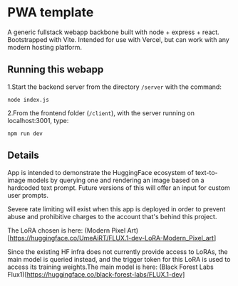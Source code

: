 # PWA template
A generic fullstack webapp backbone built with node + express + react.
Bootstrapped with Vite. Intended for use with Vercel, but can work with any modern hosting platform.

## Running this webapp

1.Start the backend server from the directory `/server` with the command:

`node index.js`

2.From the frontend folder (`/client`), with the server running on localhost:3001,
type:

`npm run dev`

## Details
App is intended to demonstrate the HuggingFace ecosystem of text-to-image models by querying one and rendering an image based on a hardcoded text prompt. Future versions of this will offer an input for custom user prompts.

Severe rate limiting will exist when this app is deployed in order to prevent abuse and prohibitive charges to the account that's behind this project.

The LoRA chosen is here: (Modern Pixel Art)[https://huggingface.co/UmeAiRT/FLUX.1-dev-LoRA-Modern_Pixel_art]

Since the existing HF infra does not currently provide access to LoRAs, the main model is queried instead, and the trigger token for this LoRA is used to access its training weights.The main model is here: (Black Forest Labs Flux1)[https://huggingface.co/black-forest-labs/FLUX.1-dev]